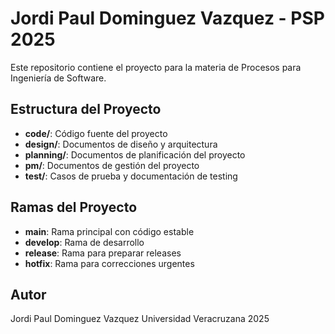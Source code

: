 # Jordi Paul Dominguez Vazquez - PSP 2025

Este repositorio contiene el proyecto para la materia de Procesos para Ingeniería de Software.

## Estructura del Proyecto

- **code/**: Código fuente del proyecto
- **design/**: Documentos de diseño y arquitectura
- **planning/**: Documentos de planificación del proyecto
- **pm/**: Documentos de gestión del proyecto
- **test/**: Casos de prueba y documentación de testing

## Ramas del Proyecto

- **main**: Rama principal con código estable
- **develop**: Rama de desarrollo
- **release**: Rama para preparar releases
- **hotfix**: Rama para correcciones urgentes

## Autor

Jordi Paul Dominguez Vazquez
Universidad Veracruzana
2025